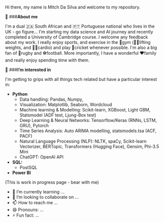Hi there, my name is Mitch Da Silva and welcome to my repository.

👋 ###**About me**

I'm a dual 🇿🇦 South African and 🇵🇹 Portuguese national who lives in the UK - go figure... I'm starting my data science and AI journey and recently completed a University of Cambridge course. I welcome any feedback about my work. 
I really enjoy sports, and exercise in the 💪gym (🏋️‍♂️lifting weights, and 🏃‍♂️cardio) and play 🏏cricket whenever possible. I'm also a big fan of 🏉rugby and ⚽football. 
More importantly, I have a wonderful ❤️family and really enjoy spending time with them. 


👀 ###**I’m interested in**

I'm getting to grips with all things tech related but have a particular interest in:
- **Python**
  * Data handling: Pandas, Numpy,
  * Visualization: Matplotlib, Seaborn, Wordcloud
  * Machine learning & Modelling: Scikit-learn, XGBoost, Light GBM, Statsmodel (ADF test, Ljung-Box test)
  * Deep Learning & Neural Networks: Tensorflow/Keras (RNNs, LSTM, GRU), Pytorch
  * Time Series Analysis: Auto ARIMA modelling, statsmodels.tsa (ACF, PACF)
  * Natural Language Processing (NLP): NLTK, spaCy, Scikit-learn Vectorizer, BERTopic, Transformers (Hugging Face), Gensim, Phi-3.5 Mini
  * ChatGPT: OpenAI API
- **SQL:**
  * PostSQL
- **Power BI**

(This is work in progress page - bear with me)

- 🌱 I’m currently learning ...
- 💞️ I’m looking to collaborate on ...
- 📫 How to reach me ...
- 😄 Pronouns: ...
- ⚡ Fun fact: ...
